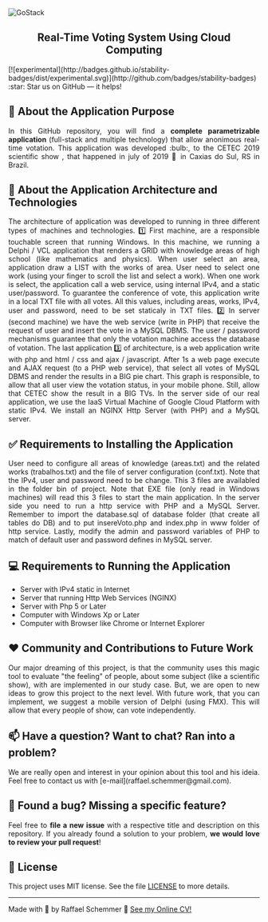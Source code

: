 <img alt="GoStack" src="https://s7.gifyu.com/images/banner1e0b6f65bf2500fd.gif" />

<div align="center">
  <h2>
    Real-Time Voting System Using Cloud Computing
  </h2>
  

</div>
[![experimental](http://badges.github.io/stability-badges/dist/experimental.svg)](http://github.com/badges/stability-badges)
:star: Star us on GitHub — it helps!

## 🧿 About the Application Purpose
<div align="justify">
  In this GitHub repository, you will find a <b>complete parametrizable application</b> (full-stack and multiple technology) that allow anonimous real-time votation. This application was developed :bulb:, to the CETEC 2019 scientific show , that happened in july of 2019 📅 in Caxias do Sul, RS in Brazil. 
</div>

## :rocket: About the Application Architecture and Technologies
<div align="justify">
The architecture of application was developed to running in three different types of machines and technologies. 1️⃣ First machine, are a responsible touchable screen that running Windows. In this machine, we running a Delphi / VCL application that renders a GRID with knowledge areas of high school (like mathematics and physics). When user select an area, application draw a LIST with the works of area. User need to select one work (using your finger to scroll the list and select a work). When one work is select, the application call a web service, using internal IPv4, and a static user/password. To guarantee the conference of vote, this application write in a local TXT file with all votes. All this values, including areas, works, IPv4, user and password, need to be set staticaly in TXT files.  2️⃣ In server (second machine) we have the web service (write in PHP) that receive the request of user and insert the vote in a MySQL DBMS. The user / password mechanisms guarantee that only the votation machine access the database of votation. The last application 3️⃣ of architecture, is a web application write with php and html / css and ajax / javascript. After 1s a web page execute and AJAX request (to a PHP web service), that select all votes of MySQL DBMS and render the results in a BIG pie chart. This graph is responsible, to allow that all user view the votation status, in your mobile phone. Still, allow that CETEC show the result in a BIG TVs. In the server side of our real application, we use the IaaS Virtual Machine of Google Cloud Platform with static IPv4. We install an NGINX Http Server (with PHP) and a MySQL server.
</div>

## ✅ Requirements to Installing the Application
<div align="justify">
User need to configure all areas of knowledge (areas.txt) and the related works (trabalhos.txt) and the file of server configuration (conf.txt). Note that the IPv4, user and password need to be change. This 3 files are availabled in the folder bin of project. Note that EXE file (only read in Windows machines) will read this 3 files to start the main application. In the server side you need to run a http service with PHP and a MySQL Server. Remember to import the database.sql  of database folder (that create all tables do DB) and to put insereVoto.php and index.php in www folder of http service. Lastly, modify the admin and password variables of PHP to match of default user and password defines in MySQL server.

</div>

## 💻 Requirements to Running the Application

- Server with IPv4 static in Internet
- Server that running Http Web Services (NGINX)
- Server with Php 5 or Later
- Computer with Windows Xp or Later
- Computer with Browser like Chrome or Internet Explorer

## ❤️ Community and Contributions to Future Work
<div align="justify">
Our major dreaming of this project, is that the community uses this magic tool to evaluate "the feeling" of people, about some subject (like a scientific show), with are implemented in our study case. But, we are open to new ideas to grow this project to the next level. With future work, that you can implement, we suggest a mobile version of Delphi (using FMX). This will allow that every people of show, can vote independently.
</div>

## 📫 Have a question? Want to chat? Ran into a problem?
<div align="justify">
We are really open and interest in your opinion about this tool and his ideia. Feel free to contact us with [e-mail](raffael.schemmer@gmail.com).
</div>

## 🤝 Found a bug? Missing a specific feature?
<div align="justify">
Feel free to <b>file a new issue</b> with a respective title and description on this repository. If you already found a solution to your problem, <b>we would love to review your pull request</b>!
</div>

## 📘 License

This project uses MIT license. See the file [LICENSE](LICENSE) to more details.

---

Made with 💜 by Raffael Schemmer :wave: [See my Online CV!](https://www.raffael.dev)
